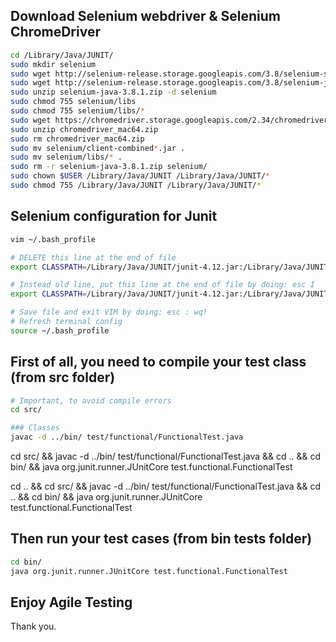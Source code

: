 ## Download Selenium webdriver & Selenium ChromeDriver

```sh
cd /Library/Java/JUNIT/
sudo mkdir selenium
sudo wget http://selenium-release.storage.googleapis.com/3.8/selenium-server-standalone-3.8.1.jar
sudo wget http://selenium-release.storage.googleapis.com/3.8/selenium-java-3.8.1.zip
sudo unzip selenium-java-3.8.1.zip -d selenium
sudo chmod 755 selenium/libs
sudo chmod 755 selenium/libs/*
sudo wget https://chromedriver.storage.googleapis.com/2.34/chromedriver_mac64.zip
sudo unzip chromedriver_mac64.zip
sudo rm chromedriver_mac64.zip
sudo mv selenium/client-combined*.jar .
sudo mv selenium/libs/* .
sudo rm -r selenium-java-3.8.1.zip selenium/
sudo chown $USER /Library/Java/JUNIT /Library/Java/JUNIT/*
sudo chmod 755 /Library/Java/JUNIT /Library/Java/JUNIT/*
```

## Selenium configuration for Junit

```sh
vim ~/.bash_profile

# DELETE this line at the end of file
export CLASSPATH=/Library/Java/JUNIT/junit-4.12.jar:/Library/Java/JUNIT/hamcrest-all-1.3.jar:.

# Instead old line, put this line at the end of file by doing: esc I
export CLASSPATH=/Library/Java/JUNIT/junit-4.12.jar:/Library/Java/JUNIT/hamcrest-all-1.3.jar:/Library/Java/JUNIT/chromedriver:/Library/Java/JUNIT/client-combined-3.8.1.jar:/Library/Java/JUNIT/client-combined-3.8.1-sources.jar:/Library/Java/JUNIT/selenium-server-standalone-3.8.1.jar:.

# Save file and exit VIM by doing: esc : wq!
# Refresh terminal config
source ~/.bash_profile
```

## First of all, you need to compile your test class (from src folder)

```sh
# Important, to avoid compile errors
cd src/

### Classes
javac -d ../bin/ test/functional/FunctionalTest.java
```

cd src/ && javac -d ../bin/ test/functional/FunctionalTest.java && cd .. && cd bin/ && java org.junit.runner.JUnitCore test.functional.FunctionalTest

cd .. && cd src/ && javac -d ../bin/ test/functional/FunctionalTest.java && cd .. && cd bin/ && java org.junit.runner.JUnitCore test.functional.FunctionalTest

## Then run your test cases (from bin tests folder)

```sh
cd bin/
java org.junit.runner.JUnitCore test.functional.FunctionalTest
```

## Enjoy Agile Testing

Thank you.
